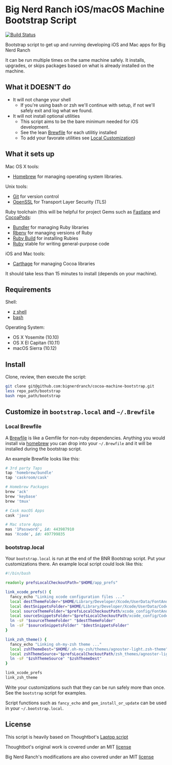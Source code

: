 Big Nerd Ranch iOS/macOS Machine Bootstrap Script
===============================================

[![Build Status](https://travis-ci.com/bignerdranch/cocoa-machine-bootstrap.svg?token=mjyegwmpGK1tsHqNiqGk&branch=master)](https://travis-ci.com/bignerdranch/cocoa-machine-bootstrap)

Bootstrap script to get up and running developing iOS and Mac apps for Big Nerd Ranch

It can be run multiple times on the same machine safely.
It installs, upgrades, or skips packages
based on what is already installed on the machine.

What it DOESN'T do
------------------

* It will not change your shell
	* If you're using bash or zsh we'll continue with setup, if not we'll safely exit and log what we found.
* It will not install optional utilities
	* This script aims to be the bare minimum needed for iOS development.
	* See the lean [Brewfile] for each utilitiy installed
	* To add your favorate utilities see [Local Customization])

[Brewfile]: https://github.com/bignerdranch/cocoa-machine-bootstrap/blob/master/Brewfile
[Local Customization]: https://github.com/bignerdranch/cocoa-machine-bootstrap#customize-in-bootstraplocal-and-brewfile

What it sets up
---------------

Mac OS X tools:

* [Homebrew] for managing operating system libraries.

[Homebrew]: http://brew.sh/

Unix tools:

* [Git](https://git-scm.com/) for version control
* [OpenSSL](https://www.openssl.org/) for Transport Layer Security (TLS)

Ruby toolchain (this will be helpful for project Gems such as [Fastlane](https://fastlane.tools/) and [CocoaPods](https://cocoapods.org/):

* [Bundler](http://bundler.io/) for managing Ruby libraries
* [Rbenv](https://github.com/sstephenson/rbenv) for managing versions of Ruby
* [Ruby Build](https://github.com/sstephenson/ruby-build) for installing Rubies
* [Ruby](https://www.ruby-lang.org/en/) stable for writing general-purpose code

iOS and Mac tools:

* [Carthage](https://github.com/Carthage/Carthage) for managing Cocoa libraries

It should take less than 15 minutes to install (depends on your machine).

Requirements
------------

Shell:

* [z shell](http://zsh.sourceforge.net/)
* [bash](https://www.gnu.org/software/bash/)

Operating System:

* OS X Yosemite (10.10)
* OS X El Capitan (10.11)
* macOS Sierra (10.12) 

Install
-------

Clone, review, then execute the script:

```bash
git clone git@github.com:bignerdranch/cocoa-machine-bootstrap.git
less repo_path/bootstrap
bash repo_path/bootstrap
```

Customize in `bootstrap.local` and `~/.Brewfile`
---------------------------------------------------

### Local Brewfile

A [Brewfile](https://github.com/Homebrew/homebrew-bundle) is like a Gemfile for non-ruby dependencies. Anything you would install via [homebrew](http://brew.sh/) you can drop into your `~/.Brewfile` and it will be installed during the bootstrap script.

An example Brewfile looks like this:
```ruby
# 3rd party Taps
tap 'homebrew/bundle'
tap 'caskroom/cask'

# Homebrew Packages
brew 'ack'
brew 'keybase'
brew 'tmux'

# Cask macOS Apps
cask 'java'

# Mac store Apps
mas '1Password', id: 443987910
mas 'Xcode', id: 497799835
``` 

### bootstrap.local

Your `bootstrap.local` is run at the end of the BNR Bootstrap script.
Put your customizations there.
An example local script could look like this:

```bash
#!/bin/bash

readonly prefsLocalCheckoutPath="$HOME/app_prefs"

link_xcode_prefs() {
  fancy_echo "Linking xcode configuration files ..."
  local destThemeFolder="$HOME/Library/Developer/Xcode/UserData/FontAndColorThemes"
  local destSnippetsFolder="$HOME/Library/Developer/Xcode/UserData/CodeSnippets"
  local sourceThemeFolder="$prefsLocalCheckoutPath/xcode_config/FontAndColorThemes"
  local sourceSnippetsFolder="$prefsLocalCheckoutPath/xcode_config/CodeSnippets"
  ln -sF "$sourceThemeFolder" "$destThemeFolder"
  ln -sF "$sourceSnippetsFolder" "$destSnippetsFolder"
}

link_zsh_theme() {
  fancy_echo "Linking oh-my-zsh theme ..."
  local zshThemeDest="$HOME/.oh-my-zsh/themes/agnoster-light.zsh-theme"
  local zshThemeSource="$prefsLocalCheckoutPath/zsh_themes/agnoster-light.zsh-theme"
  ln -sF "$zshThemeSource" "$zshThemeDest"
}

link_xcode_prefs
link_zsh_theme
```

Write your customizations such that they can be run safely more than once.
See the `bootstrap` script for examples.

Script functions such as `fancy_echo` and
`gem_install_or_update`
can be used in your `~/.bootstrap.local`.

License
-------

This script is heavily based on Thoughtbot's [Laptop script](https://github.com/thoughtbot/laptop)

Thoughtbot's original work is covered under an MIT [license](THOUGHTBOT_LICENSE)

Big Nerd Ranch's modifications are also covered under an MIT [license](LICENSE.md)
